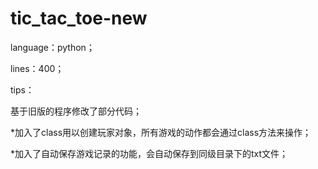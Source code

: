 # tic_tac_toe-new

language：python；

lines：400；

tips：

基于旧版的程序修改了部分代码；

*加入了class用以创建玩家对象，所有游戏的动作都会通过class方法来操作；

*加入了自动保存游戏记录的功能，会自动保存到同级目录下的txt文件；
